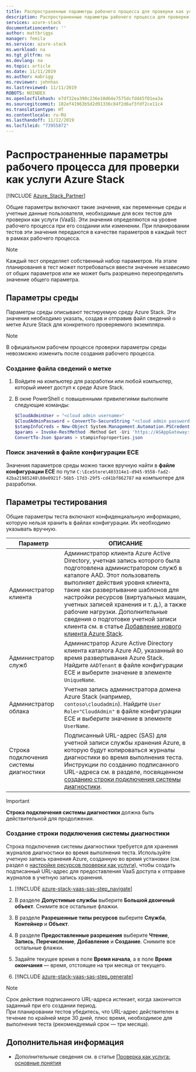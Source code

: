 ```yaml
---
title: Распространенные параметры рабочего процесса для проверки как услуги Azure Stack | Документация Майкрософт
description: Распространенные параметры рабочего процесса для проверки как услуги Azure Stack
services: azure-stack
documentationcenter: ''
author: mattbriggs
manager: femila
ms.service: azure-stack
ms.workload: na
ms.tgt_pltfrm: na
ms.devlang: na
ms.topic: article
ms.date: 11/11/2019
ms.author: mabrigg
ms.reviewer: johnhas
ms.lastreviewed: 11/11/2019
ROBOTS: NOINDEX
ms.openlocfilehash: e7df32ea390c236e10d64e7575dcfdd45f01ea3a
ms.sourcegitcommit: 102ef41963b5d2d91336c84f2d6af3fdf2ce11c4
ms.translationtype: HT
ms.contentlocale: ru-RU
ms.lasthandoff: 11/12/2019
ms.locfileid: "73955872"
---
```

# <a name="workflow-common-parameters-for-azure-stack-validation-as-a-service"></a>Распространенные параметры рабочего процесса для проверки как услуги Azure Stack

[!INCLUDE [Azure_Stack_Partner](./includes/azure-stack-partner-appliesto.md)]

Общие параметры включают такие значения, как переменные среды и учетные данные пользователя, необходимые для всех тестов для проверки как услуги (VaaS). Эти значения определяются на уровне рабочего процесса при его создании или изменении. При планировании тестов эти значения передаются в качестве параметров в каждый тест в рамках рабочего процесса.

> [!NOTE]
> Каждый тест определяет собственный набор параметров. На этапе планирования в тест может потребоваться ввести значение независимо от общих параметров или же может быть разрешено переопределить значение общего параметра.

## <a name="environment-parameters"></a>Параметры среды

Параметры среды описывают тестируемую среду Azure Stack. Эти значения необходимо указать, создав и отправив файл сведений о метке Azure Stack для конкретного проверяемого экземпляра.

> [!NOTE]
> В официальном рабочем процессе проверки параметры среды невозможно изменить после создания рабочего процесса.

### <a name="generate-the-stamp-information-file"></a>Создание файла сведений о метке

1. Войдите на компьютер для разработки или любой компьютер, который имеет доступ к среде Azure Stack.
2. В окне PowerShell с повышенными привилегиями выполните следующие команды:

    ```powershell  
    $CloudAdminUser = "<cloud admin username>"
    $CloudAdminPassword = ConvertTo-SecureString "<cloud admin password>" -AsPlainText -Force
    $stampInfoCreds = New-Object System.Management.Automation.PSCredential($CloudAdminUser, $CloudAdminPassword)
    $params = Invoke-RestMethod -Method Get -Uri 'https://ASAppGateway:4443/ServiceTypeId/4dde37cc-6ee0-4d75-9444-7061e156507f/CloudDefinition/GetStampInformation' -Credential $stampInfoCreds
    ConvertTo-Json $params > stampinfoproperties.json
    ```

### <a name="locate-values-in-the-ece-configuration-file"></a>Поиск значений в файле конфигурации ECE

Значения параметров среды можно также вручную найти в **файле конфигурации ECE** по пути `C:\EceStore\403314e1-d945-9558-fad2-42ba21985248\80e0921f-56b5-17d3-29f5-cd41bf862787` на компьютере для разработки.

## <a name="test-parameters"></a>Параметры тестирования

Общие параметры теста включают конфиденциальную информацию, которую нельзя хранить в файлах конфигурации. Их необходимо указывать вручную.

Параметр    | ОПИСАНИЕ
-------------|-----------------
Администратор клиента                            | Администратор клиента Azure Active Directory, учетная запись которого была подготовлена администратором служб в каталоге AAD. Этот пользователь выполняет действия уровня клиента, такие как развертывание шаблонов для настройки ресурсов (виртуальных машин, учетных записей хранения и т. д.), а также рабочие нагрузки. Дополнительные сведения о подготовке учетной записи клиента см. в статье [Добавление нового клиента Azure Stack](../operator/azure-stack-add-new-user-aad.md).
Администратор служб             | Администратор Azure Active Directory клиента каталога Azure AD, указанный во время развертывания Azure Stack. Найдите `AADTenant` в файле конфигурации ECE и выберите значение в элементе `UniqueName`.
Администратор облака               | Учетная запись администратора домена Azure Stack (например, `contoso\cloudadmin`). Найдите `User Role="CloudAdmin"` в файле конфигурации ECE и выберите значение в элементе `UserName`.
Строка подключения системы диагностики          | Подписанный URL-адрес (SAS) для учетной записи службы хранения Azure, в которую будут копироваться журналы диагностики во время выполнения теста. Инструкции по созданию подписанного URL-адреса см. в разделе, посвященном [созданию строки подключения системы диагностики](#generate-the-diagnostics-connection-string). |

> [!IMPORTANT]
> **Строка подключения системы диагностики** должна быть действительной для продолжения.

### <a name="generate-the-diagnostics-connection-string"></a>Создание строки подключения системы диагностики

Строка подключения системы диагностики требуется для хранения журналов диагностики во время выполнения теста. Используйте учетную запись хранения Azure, созданную во время установки (см. раздел о [настройке ресурсов проверки как услуги](azure-stack-vaas-set-up-resources.md)), чтобы создать подписанный URL-адрес для предоставления VaaS доступа к отправке журналов в учетную запись хранения.

1. [!INCLUDE [azure-stack-vaas-sas-step_navigate](includes/azure-stack-vaas-sas-step_navigate.md)]

1. В разделе **Допустимые службы** выберите **Большой двоичный объект**. Снимите все остальные флажки.

1. В разделе **Разрешенные типы ресурсов** выберите **Служба**, **Контейнер** и **Объект**.

1. В разделе **Предоставленные разрешения** выберите **Чтение**, **Запись**, **Перечисление**, **Добавление** и **Создание**. Снимите все остальные флажки.

1. Задайте текущее время в поле **Время начала**, а в поле **Время окончания** — время, отстоящее на три месяца от текущего.

1. [!INCLUDE [azure-stack-vaas-sas-step_generate](includes/azure-stack-vaas-sas-step_generate.md)]

> [!NOTE]  
> Срок действия подписанного URL-адреса истекает, когда закончится заданный при его создании период.  
При планировании тестов убедитесь, что URL-адрес действителен в течение по крайней мере 30 дней, плюс время, необходимое для выполнения теста (рекомендуемый срок — три месяца).

## <a name="next-steps"></a>Дополнительная информация

- Дополнительные сведения см. в статье [Проверка как услуга: основные понятия](azure-stack-vaas-key-concepts.md)